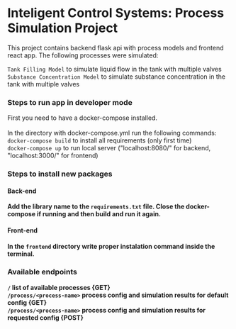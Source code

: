 # Inteligent Control Systems: Process Simulation Project

This project contains backend flask api with process models and frontend react app. The following processes were simulated: <br>

`Tank Filling Model` to simulate liquid flow in the tank with multiple valves <br>
`Substance Concentration Model` to simulate substance concentration in the tank with multiple valves <br>

### Steps to run app in developer mode

First you need to have a docker-compose installed. <br>
<br>
In the directory with docker-compose.yml run the following commands: <br>
`docker-compose build` to install all requirements (only first time) <br>
`docker-compose up` to run local server ("localhost:8080/" for backend, "localhost:3000/" for frontend) <br>
<b>

### Steps to install new packages
#### Back-end
Add the library name to the `requirements.txt` file. Close the docker-compose if running and then build and run it again. <br>
#### Front-end
In the `frontend` directory write proper instalation command inside the terminal. <br> 

### Available endpoints
`/` list of available processes {GET} <br>
`/process/<process-name>` process config and simulation results for default config {GET} <br>
`/process/<process-name>` process config and simulation results for requested config {POST} <br>
